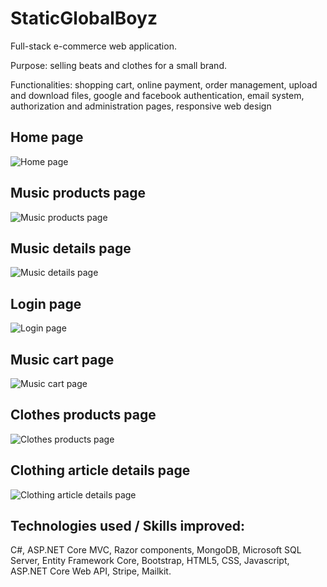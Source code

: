 # StaticGlobalBoyz

Full-stack e-commerce web application.

Purpose: selling beats and clothes for a small brand.

Functionalities: shopping cart, online payment, order management, upload and download files, google and facebook authentication, email system, authorization and administration pages, responsive web design

## Home page
![Home page](https://i.imgur.com/ATSJuyM.png "Home page") 

## Music products page
![Music products page](https://i.imgur.com/JnquM1b.png "Music products page")

## Music details page
![Music details page](https://i.imgur.com/a1EBTiA.png "Music details page")

## Login page
![Login page](https://i.imgur.com/jQznl4Z.png "Login page")

## Music cart page
![Music cart page](https://i.imgur.com/Qplj593.png "Music cart page")

## Clothes products page
![Clothes products page](https://i.imgur.com/YmDKGvJ.png "Clothes products page")

## Clothing article details page
![Clothing article details page](https://i.imgur.com/i7jAYJl.png "Clothing article details page")


## Technologies used / Skills improved:
C#,
ASP.NET Core MVC,
Razor components,
MongoDB,
Microsoft SQL Server,
Entity Framework Core,
Bootstrap, HTML5, CSS,
Javascript,
ASP.NET Core Web API,
Stripe,
Mailkit.

